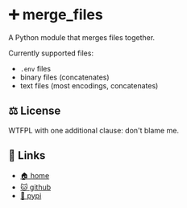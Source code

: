 # ➕ merge\_files

A Python module that merges files together.

Currently supported files:

* `.env` files
* binary files (concatenates)
* text files (most encodings, concatenates)

## ⚖️ License

WTFPL with one additional clause: don't blame me.

## 🔗 Links

* [🏠 home](https://bitplane.net/dev/python/merge-files)
* [🐱 github](https://github.com/bitplane/merge-files)
* [🐍 pypi](https://pypi.org/projects/merge-files)

